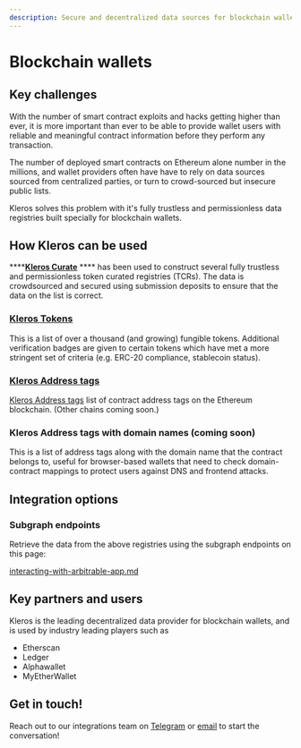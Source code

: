 ```yaml
---
description: Secure and decentralized data sources for blockchain wallets
---
```


# Blockchain wallets

## Key challenges

With the number of smart contract exploits and hacks getting higher than ever, it is more important than ever to be able to provide wallet users with reliable and meaningful contract information before they perform any transaction.&#x20;

The number of deployed smart contracts on Ethereum alone number in the millions, and wallet providers often have have to rely on data sources sourced from centralized parties, or turn to crowd-sourced but insecure public lists.&#x20;

Kleros solves this problem with it's fully trustless and permissionless data registries built specially for blockchain wallets.

## **How Kleros can be used**

****[**Kleros Curate**](../../products/curate/) **** has been used to construct several fully trustless and permissionless token curated registries (TCRs). The data is crowdsourced and secured using submission deposits to ensure that the data on the list is correct.

### [Kleros Tokens](../../products/tokens/)

This is a list of over a thousand (and growing) fungible tokens. Additional verification badges are given to certain tokens which have met a more stringent set of criteria (e.g. ERC-20 compliance, stablecoin status).

### [Kleros Address tags](https://blog.kleros.io/the-kleros-decentralized-tag-registry-a-proof-of-concept-for-securing-web3/)

[Kleros Address tags](https://blog.kleros.io/the-kleros-decentralized-tag-registry-a-proof-of-concept-for-securing-web3/) list of contract address tags on the Ethereum blockchain. (Other chains coming soon.)

### Kleros Address tags with domain names (coming soon)

This is a list of address tags along with the domain name that the contract belongs to, useful for browser-based wallets that need to check domain-contract mappings to protect users against DNS and frontend attacks.

## Integration options

### Subgraph endpoints

Retrieve the data from the above registries using the subgraph endpoints on this page:

[interacting-with-arbitrable-app.md](../types-of-integrations/2.-curated-data-integration-plan/interacting-with-arbitrable-app.md "mention")

## Key partners and users&#x20;

Kleros is the leading decentralized data provider for blockchain wallets, and is used by industry leading players such as&#x20;

* Etherscan
* Ledger
* Alphawallet
* MyEtherWallet

## Get in touch!

Reach out to our integrations team on [Telegram](https://t.me/daisugist) or [email](mailto:integration@kleros.io) to start the conversation!
